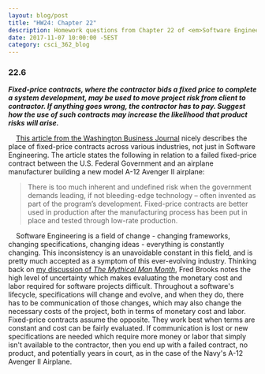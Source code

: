 ```yaml
---
layout: blog/post
title: "HW24: Chapter 22"
description: Homework questions from Chapter 22 of <em>Software Engineering 10th Edition</em>.
date: 2017-11-07 10:00:00 -5EST
category: csci_362_blog
---
```


### 22.6
_**Fixed-price contracts, where the contractor bids a fixed price to complete a system development, may be used to move project risk from client to contractor. If anything goes wrong, the contractor has to pay. Suggest how the use of such contracts may increase the likelihood that product risks will arise.**_

&nbsp;&nbsp;&nbsp;&nbsp;<a href="https://www.bizjournals.com/washington/blog/fedbiz_daily/2011/08/the-risks-of-fixed-price-contracts.html" target="_blank">This article from the Washington Business Journal</a> nicely describes the place of fixed-price contracts across various industries, not just in Software Engineering. The article states the following in relation to a failed fixed-price contract between the U.S. Federal Government and an airplane manufacturer building a new model A-12 Avenger II airplane:

> There is too much inherent and undefined risk when the government demands leading, if not bleeding-edge technology – often invented as part of the program’s development. Fixed-price contracts are better used in production after the manufacturing process has been put in place and tested through low-rate production.

&nbsp;&nbsp;&nbsp;&nbsp;Software Engineering is a field of change - changing frameworks, changing specifications, changing ideas - everything is constantly changing. This inconsistency is an unavoidable constant in this field, and is pretty much accepted as a symptom of this ever-evolving industry. Thinking back on <a href="{% post_url blog/csci_362_blog/2017-09-26-hw12 %}" target="_blank">my discussion of _The Mythical Man Month_</a>, Fred Brooks notes the high level of uncertainty which makes evaluating the monetary cost and labor required for software projects difficult. Throughout a software's lifecycle, specifications will change and evolve, and when they do, there has to be communication of those changes, which may also change the necessary costs of the project, both in terms of monetary cost and labor. Fixed-price contracts assume the opposite. They work best when terms are constant and cost can be fairly evaluated. If communication is lost or new specifications are needed which require more money or labor that simply isn't available to the contractor, then you end up with a failed contract, no product, and potentially years in court, as in the case of the Navy's A-12 Avenger II Airplane.
